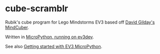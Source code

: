 # cube-scramblr
Rubik's cube program for Lego Mindstorms EV3
based off [David Gilday's MindCuber](https://www.mindcuber.com/).

Written in [MicroPython, running on ev3dev](https://education.lego.com/en-us/support/mindstorms-ev3/python-for-ev3).

See also [Getting started with EV3 MicroPython](ev3micropythonv100-71d3f28c59a1e766e92a59ff8500818e.pdf).
